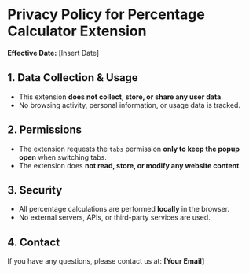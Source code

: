# Privacy Policy for Percentage Calculator Extension

**Effective Date:** [Insert Date]

## **1. Data Collection & Usage**
- This extension **does not collect, store, or share any user data**.
- No browsing activity, personal information, or usage data is tracked.

## **2. Permissions**
- The extension requests the `tabs` permission **only to keep the popup open** when switching tabs.
- The extension does **not read, store, or modify any website content**.

## **3. Security**
- All percentage calculations are performed **locally** in the browser.
- No external servers, APIs, or third-party services are used.

## **4. Contact**
If you have any questions, please contact us at: **[Your Email]**

